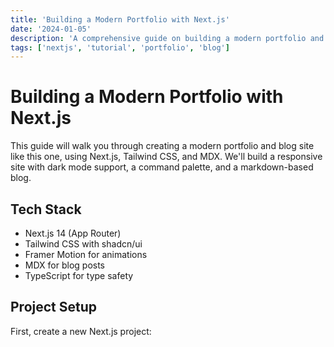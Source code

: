 ```yaml
---
title: 'Building a Modern Portfolio with Next.js'
date: '2024-01-05'
description: 'A comprehensive guide on building a modern portfolio and blog site using Next.js, Tailwind CSS, and MDX.'
tags: ['nextjs', 'tutorial', 'portfolio', 'blog']
---
```


# Building a Modern Portfolio with Next.js

This guide will walk you through creating a modern portfolio and blog site like this one, using Next.js, Tailwind CSS, and MDX. We'll build a responsive site with dark mode support, a command palette, and a markdown-based blog.

## Tech Stack

- Next.js 14 (App Router)
- Tailwind CSS with shadcn/ui
- Framer Motion for animations
- MDX for blog posts
- TypeScript for type safety

## Project Setup

First, create a new Next.js project:
